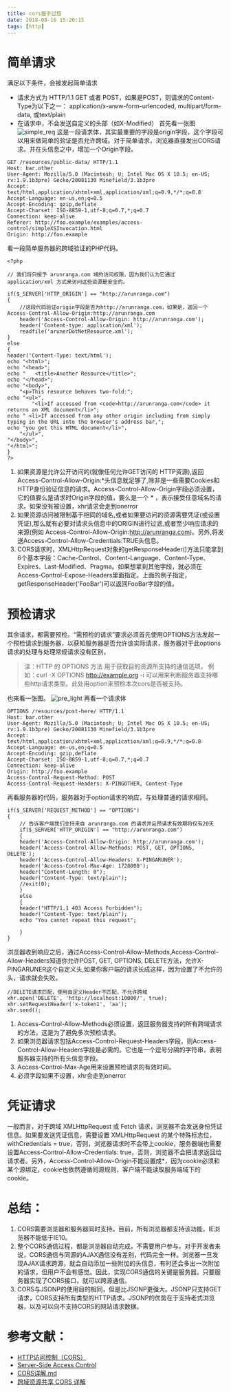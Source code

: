 ```yaml
---
title: cors握手过程
date: 2018-08-16 15:26:15
tags: [http]
---
```


# 简单请求
满足以下条件，会被发起简单请求
+ 请求方式为 HTTP/1.1 GET 或者 POST，如果是POST，则请求的Content-Type为以下之一： application/x-www-form-urlencoded, multipart/form-data, 或text/plain
+ 在请求中，不会发送自定义的头部（如X-Modified）
首先看一张图
![simple_req](../img/cors_shaking/simple_req.png)
这是一段请求体，其实最重要的字段是origin字段，这个字段可以用来做简单的验证是否允许跨域。对于简单请求，浏览器直接发出CORS请求。并在头信息之中，增加一个Origin字段。
```
GET /resources/public-data/ HTTP/1.1
Host: bar.other
User-Agent: Mozilla/5.0 (Macintosh; U; Intel Mac OS X 10.5; en-US; rv:1.9.1b3pre) Gecko/20081130 Minefield/3.1b3pre
Accept: text/html,application/xhtml+xml,application/xml;q=0.9,*/*;q=0.8
Accept-Language: en-us,en;q=0.5
Accept-Encoding: gzip,deflate
Accept-Charset: ISO-8859-1,utf-8;q=0.7,*;q=0.7
Connection: keep-alive
Referer: http://foo.example/examples/access-control/simpleXSInvocation.html
Origin: http://foo.example
```
看一段简单服务器的跨域验证的PHP代码。
```
<?php

// 我们将只授予 arunranga.com 域的访问权限，因为我们认为它通过 application/xml 方式来访问这些资源是安全的。

if($_SERVER['HTTP_ORIGIN'] == "http://arunranga.com")
{
    //这段代码验证origin字段是否为http://arunranga.com，如果是，返回一个Access-Control-Allow-Origin:http://arunranga.com
    header('Access-Control-Allow-Origin: http://arunranga.com');
    header('Content-type: application/xml');
    readfile('arunerDotNetResource.xml');
}
else
{    
header('Content-Type: text/html');
echo "<html>";
echo "<head>";
echo "   <title>Another Resource</title>";
echo "</head>";
echo "<body>",
    "<p>This resource behaves two-fold:";
echo "<ul>",
        "<li>If accessed from <code>http://arunranga.com</code> it returns an XML document</li>";
echo " <li>If accessed from any other origin including from simply typing in the URL into the browser's address bar,";
echo "you get this HTML document</li>", 
    "</ul>",
"</body>",
"</html>";
}
?>
```
1. 如果资源是允许公开访问的(就像任何允许GET访问的 HTTP资源),返回Access-Control-Allow-Origin:*头信息就足够了,除非是一些需要Cookies和HTTP身份验证信息的请求。Access-Control-Allow-Origin字段必须设置，它的值要么是请求时Origin字段的值，要么是一个 * ，表示接受任意域名的请求。如果没有被设置，xhr请求会走到onerror
2. 如果资源访问被限制基于相同的域名,或者如果要访问的资源需要凭证(或设置凭证),那么就有必要对请求头信息中的ORIGIN进行过滤,或者至少响应请求的来源(例如 Access-Control-Allow-Origin:http://arunranga.com)。另外,将发送Access-Control-Allow-Credentials:TRUE头信息。
3. CORS请求时，XMLHttpRequest对象的getResponseHeader()方法只能拿到6个基本字段：Cache-Control、Content-Language、Content-Type、Expires、Last-Modified、Pragma。如果想拿到其他字段，就必须在Access-Control-Expose-Headers里面指定。上面的例子指定，getResponseHeader('FooBar')可以返回FooBar字段的值。

# 预检请求
其余请求，都需要预检。“需预检的请求”要求必须首先使用OPTIONS方法发起一个预检请求到服务器，以获知服务器是否允许该实际请求，服务器对于此options请求的处理与处理常规请求没有区别，
> 注：HTTP 的 OPTIONS 方法 用于获取目的资源所支持的通信选项。
> 例如：curl -X OPTIONS http://example.org -i 可以用来判断服务器支持哪些http请求类型。此处用option来预检本次cors是否被支持。

也来看一张图。
![pre_light](../img/cors_shaking/pre_light.png)
再看一个请求体
```
OPTIONS /resources/post-here/ HTTP/1.1
Host: bar.other
User-Agent: Mozilla/5.0 (Macintosh; U; Intel Mac OS X 10.5; en-US; rv:1.9.1b3pre) Gecko/20081130 Minefield/3.1b3pre
Accept: text/html,application/xhtml+xml,application/xml;q=0.9,*/*;q=0.8
Accept-Language: en-us,en;q=0.5
Accept-Encoding: gzip,deflate
Accept-Charset: ISO-8859-1,utf-8;q=0.7,*;q=0.7
Connection: keep-alive
Origin: http://foo.example
Access-Control-Request-Method: POST
Access-Control-Request-Headers: X-PINGOTHER, Content-Type
```
再看服务器的代码，服务器对于option请求的响应，与处理普通的请求相同。
```
if($_SERVER['REQUEST_METHOD'] == "OPTIONS")
{
    // 告诉客户端我们支持来自 arunranga.com 的请求并且预请求有效期将仅有20天
    if($_SERVER['HTTP_ORIGIN'] == "http://arunranga.com")
    {
    header('Access-Control-Allow-Origin: http://arunranga.com');
    header('Access-Control-Allow-Methods: POST, GET, OPTIONS, DELETE');
    header('Access-Control-Allow-Headers: X-PINGARUNER');
    header('Access-Control-Max-Age: 1728000');
    header("Content-Length: 0");
    header("Content-Type: text/plain");
    //exit(0);
    }
    else
    {
    header("HTTP/1.1 403 Access Forbidden");
    header("Content-Type: text/plain");
    echo "You cannot repeat this request";
   
    }
}
```
浏览器收到响应之后，通过Access-Control-Allow-Methods,Access-Control-Allow-Headers知道你允许POST, GET, OPTIONS, DELETE方法，允许X-PINGARUNER这个自定义头,如果你客户端的请求长成这样，因为设置了不允许的头，请求就会失败。
```
//DELETE请求匹配，使用自定义Header不匹配，不允许跨域
xhr.open('DELETE', 'http://localhost:10000/', true);
xhr.setRequestHeader('x-token1', 'aa');
xhr.send();
```
1. Access-Control-Allow-Methods必须设置，返回服务器支持的所有跨域请求的方法，这是为了避免多次预检请求。
2. 如果浏览器请求包括Access-Control-Request-Headers字段，则Access-Control-Allow-Headers字段是必需的。它也是一个逗号分隔的字符串，表明服务器支持的所有头信息字段。
3. Access-Control-Max-Age用来设置预检请求的有效时间。
4. 必须字段如果不设置，xhr会走到onerror
# 凭证请求
一般而言，对于跨域 XMLHttpRequest 或 Fetch 请求，浏览器不会发送身份凭证信息。如果要发送凭证信息，需要设置 XMLHttpRequest 的某个特殊标志位，withCredentials = true，否则，浏览器请求时不会带上cookie，服务器端也需要设置Access-Control-Allow-Credentials: true，否则，浏览器不会把请求返回给请求者。另外，Access-Control-Allow-Origin不能设置成*，因为cookie必须和某个源绑定，cookie也依然遵循同源规则，客户端不能读取服务端域下的cookie。

# 总结：
1. CORS需要浏览器和服务器同时支持。目前，所有浏览器都支持该功能，IE浏览器不能低于IE10。
2. 整个CORS通信过程，都是浏览器自动完成，不需要用户参与。对于开发者来说，CORS通信与同源的AJAX通信没有差别，代码完全一样。浏览器一旦发现AJAX请求跨源，就会自动添加一些附加的头信息，有时还会多出一次附加的请求，但用户不会有感觉。因此，实现CORS通信的关键是服务器。只要服务器实现了CORS接口，就可以跨源通信。
3. CORS与JSONP的使用目的相同，但是比JSONP更强大。JSONP只支持GET请求，CORS支持所有类型的HTTP请求。JSONP的优势在于支持老式浏览器，以及可以向不支持CORS的网站请求数据。

# 参考文献：
- [HTTP访问控制（CORS）](https://developer.mozilla.org/zh-CN/docs/Web/HTTP/Access_control_CORS)
- [Server-Side Access Control](https://developer.mozilla.org/zh-CN/docs/Web/HTTP/Server-Side_Access_Control)
- [CORS详解.md](https://github.com/hstarorg/HstarDoc/blob/master/%E5%89%8D%E7%AB%AF%E7%9B%B8%E5%85%B3/CORS%E8%AF%A6%E8%A7%A3.md)
- [跨域资源共享 CORS 详解](http://www.ruanyifeng.com/blog/2016/04/cors.html)